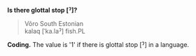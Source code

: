 **Is there glottal stop [ˀ]?**

>Võro South Estonian<br/>
>kalaq [ˈka.laˀ] fish.PL

**Coding.** The value is '1' if there is glottal stop [ˀ] in a language.
